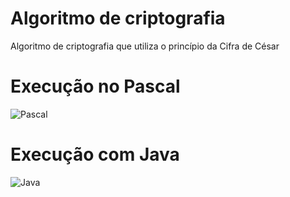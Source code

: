 # Algoritmo de criptografia
Algoritmo de criptografia que utiliza o princípio da Cifra de César

# Execução no Pascal
![Pascal](http://i.imgur.com/UKnYoFK.png)

# Execução com Java
![Java](http://i.imgur.com/3SyKT34.png)
